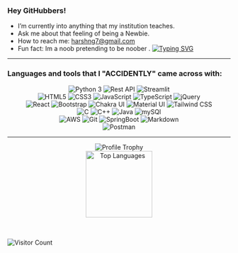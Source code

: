 ### Hey GitHubbers!
- I’m currently into anything that my institution teaches. 
- Ask me about that feeling of being a Newbie.
- How to reach me: harshng7@gmail.com
- Fun fact: Im a noob pretending to be noober .
[![Typing SVG](https://readme-typing-svg.herokuapp.com?font=Architects+Daughter&color=7AF79A&size=30&lines=Hey,+It's+Mouli...;I'm+a+learning+developer;I'm+a+professional+cricketer+;Intrested+in+forex)](https://git.io/typing-svg)
___

### Languages and tools that  I "ACCIDENTLY" came across with:

<div align="center">
  <img alt="Python 3" src="https://img.shields.io/badge/Python-37709F?style=for-the-badge&logo=python&logoColor=white" />
  <img alt="Rest API" src="https://img.shields.io/badge/Rest API-319795?style=for-the-badge&logo=RestAPI&logoColor=white" />
  <img alt="Streamlit" src="https://img.shields.io/badge/Streamlit-FF4B4B?style=for-the-badge&logo=Streamlit&logoColor=white" />
  <br>
  <img alt="HTML5" src="https://img.shields.io/badge/HTML5-E34F26?style=for-the-badge&logo=html5&logoColor=white" />
  <img alt="CSS3" src="https://img.shields.io/badge/CSS3-1572B6?style=for-the-badge&logo=css3&logoColor=white" />
  <img alt="JavaScript" src="https://img.shields.io/badge/JavaScript-323330?style=for-the-badge&logo=javascript&logoColor=F7DF1E" />
  <img alt="TypeScript" src="https://img.shields.io/badge/TypeScript-007ACC?style=for-the-badge&logo=typescript&logoColor=white" />
  <img alt="jQuery" src="https://img.shields.io/badge/jQuery-0769AD?style=for-the-badge&logo=jquery&logoColor=white" />
  <br>
  <img alt="React" src="https://img.shields.io/badge/React-20232A?style=for-the-badge&logo=react&logoColor=61DAFB" />
  <img alt="Bootstrap" src="https://img.shields.io/badge/Bootstrap-563D7C?style=for-the-badge&logo=bootstrap&logoColor=white" />
  <img alt="Chakra UI" src="https://img.shields.io/badge/Chakra--UI-319795?style=for-the-badge&logo=chakra-ui&logoColor=white" />
  <img alt="Material UI" src="https://img.shields.io/badge/Material%20UI-007FFF?style=for-the-badge&logo=mui&logoColor=white" />
  <img alt="Tailwind CSS" src="https://img.shields.io/badge/Tailwind_CSS-38B2AC?style=for-the-badge&logo=tailwind-css&logoColor=white" />
  <br>
  <img alt="C" src="https://img.shields.io/badge/C-00599C?style=for-the-badge&logo=c&logoColor=white" />
  <img alt="C++" src="https://img.shields.io/badge/C%2B%2B-00599C?style=for-the-badge&logo=c%2B%2B&logoColor=white" />
  <img alt="Java" src="https://custom-icon-badges.herokuapp.com/badge/Java-white?style=for-the-badge&logo=java-logo" />
  <img alt="mySQl" src="https://img.shields.io/badge/MySQL-4375cc?&style=for-the-badge&logo=mysql&logoColor=white" />
  <br>
  <img alt="AWS" src="https://img.shields.io/badge/Amazon_AWS-FF9900?style=for-the-badge&logo=amazonaws&logoColor=white" />
  <img alt="Git" src="https://img.shields.io/badge/Git-f05030?&style=for-the-badge&logo=git&logoColor=white" />
  <img alt="SpringBoot" src="https://img.shields.io/badge/SpringBoot-FF6C37?style=for-the-badge&logo=SpringBoot&logoColor=white" />
  <img alt="Markdown" src="https://img.shields.io/badge/-Markdown-0d1017?style=for-the-badge&logo=Markdown&logoColor=white" />
  <br>
  <img alt="Postman" src="https://img.shields.io/badge/Postman-FF6C37?style=for-the-badge&logo=Postman&logoColor=white" />
</div>

___


<div align="center">
  <img alt="Profile Trophy" src="https://github-profile-trophy.vercel.app/?username=FixtionaL&column=8&theme=onedark&no-frame=true">
</div>
<div align="center">
<!--   <img alt="Github Stats" src="https://github-readme-stats.vercel.app/api?username=FixtionaL&show_icons=true&include_all_commits=true&count_private=true&theme=onedark&bg_color=282c34&hide_border=true&disable_animations=true"> -->
  <img alt="Top Languages" src="https://github-readme-stats.vercel.app/api/top-langs/?username=FixtionaL&langs_count=10&layout=compact&theme=onedark&bg_color=282c34&hide_border=true&disable_animations=true" height="150">
</div>

<br><br>
<img alt="Visitor Count" src="https://profile-counter.glitch.me/FixtionaL/count.svg">

